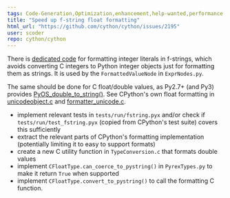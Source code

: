 ```yaml
---
tags: Code-Generation,Optimization,enhancement,help-wanted,performance
title: "Speed up f-string float formatting"
html_url: "https://github.com/cython/cython/issues/2195"
user: scoder
repo: cython/cython
---
```


There is [dedicated code](https://github.com/cython/cython/blob/e00f9c271592c3d1326f968acd0710a556033bfb/Cython/Utility/TypeConversion.c#L653) for formatting integer literals in f-strings, which avoids converting C integers to Python integer objects just for formatting them as strings. It is used by the `FormattedValueNode` in `ExprNodes.py`.

The same should be done for C float/double values, as Py2.7+ (and Py3) provides [PyOS_double_to_string()](https://docs.python.org/3/c-api/conversion.html#c.PyOS_double_to_string). See CPython's own float formatting in [unicodeobject.c](https://github.com/python/cpython/blob/master/Objects/unicodeobject.c) and [formatter_unicode.c](https://github.com/python/cpython/blob/master/Python/formatter_unicode.c).

- implement relevant tests in `tests/run/fstring.pyx` and/or check if `tests/run/test_fstring.pyx` (copied from CPython's test suite) covers this sufficiently
- extract the relevant parts of CPython's formatting implementation (potentially limiting it to easy to support formats)
- create a new C utility function in `TypeConversion.c` that formats double values
- implement `CFloatType.can_coerce_to_pystring()` in `PyrexTypes.py` to make it return `True` when supported
- implement `CFloatType.convert_to_pystring()` to call the formatting C function.